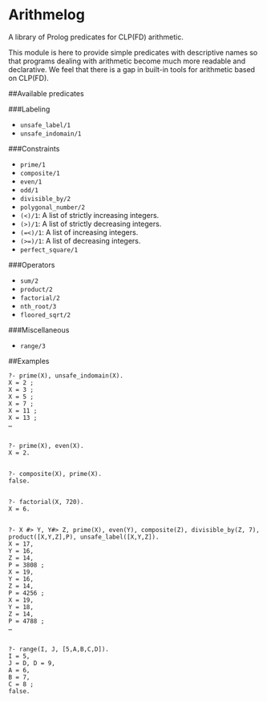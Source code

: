 # Arithmelog
A library of Prolog predicates for CLP(FD) arithmetic.

This module is here to provide simple predicates with descriptive names so that programs dealing with arithmetic become much more readable and declarative. We feel that there is a gap in built-in tools for arithmetic based on CLP(FD).

##Available predicates

###Labeling

 - `unsafe_label/1`
 - `unsafe_indomain/1`
 
 ###Constraints
 
 - `prime/1`
 - `composite/1`
 - `even/1`
 - `odd/1`
 - `divisible_by/2`
 - `polygonal_number/2`
 - `(<)/1`: A list of strictly increasing integers.
 - `(>)/1`: A list of strictly decreasing integers.
 - `(=<)/1`: A list of increasing integers.
 - `(>=)/1`: A list of decreasing integers.
 - `perfect_square/1`
 
 ###Operators
 
 - `sum/2`
 - `product/2`
 - `factorial/2`
 - `nth_root/3`
 - `floored_sqrt/2`
 
 ###Miscellaneous
 
 - `range/3`
 

##Examples

    ?- prime(X), unsafe_indomain(X).
    X = 2 ;
    X = 3 ;
    X = 5 ;
    X = 7 ;
    X = 11 ;
    X = 13 ;
    …
    
    
    ?- prime(X), even(X).
    X = 2.


    ?- composite(X), prime(X).
    false.
    
    
    ?- factorial(X, 720).
    X = 6.


    ?- X #> Y, Y#> Z, prime(X), even(Y), composite(Z), divisible_by(Z, 7), product([X,Y,Z],P), unsafe_label([X,Y,Z]).
    X = 17,
    Y = 16,
    Z = 14,
    P = 3808 ;
    X = 19,
    Y = 16,
    Z = 14,
    P = 4256 ;
    X = 19,
    Y = 18,
    Z = 14,
    P = 4788 ;
    …


    ?- range(I, J, [5,A,B,C,D]).
    I = 5,
    J = D, D = 9,
    A = 6,
    B = 7,
    C = 8 ;
    false.
